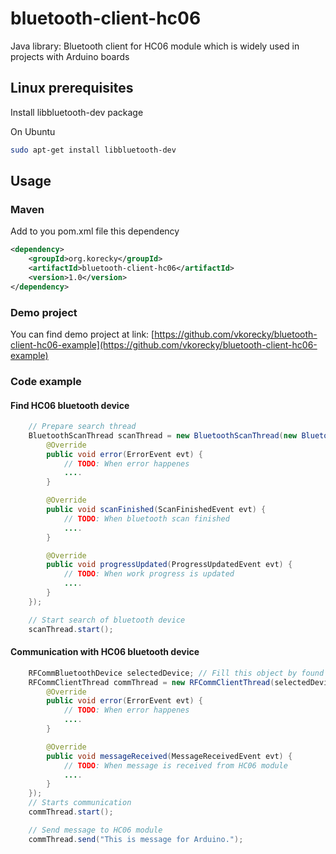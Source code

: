 # bluetooth-client-hc06
Java library: Bluetooth client for HC06 module which is widely used in projects with Arduino boards

## Linux prerequisites
Install libbluetooth-dev package

On Ubuntu
``` bash
sudo apt-get install libbluetooth-dev
```

## Usage
### Maven
Add to you pom.xml file this dependency
``` xml
<dependency>
    <groupId>org.korecky</groupId>
    <artifactId>bluetooth-client-hc06</artifactId>
    <version>1.0</version>
</dependency>
```

### Demo project
You can find demo project at link:
[https://github.com/vkorecky/bluetooth-client-hc06-example](https://github.com/vkorecky/bluetooth-client-hc06-example)

### Code example
#### Find HC06 bluetooth device
``` java
	// Prepare search thread
    BluetoothScanThread scanThread = new BluetoothScanThread(new BluetoothScanEventListener() {
        @Override
        public void error(ErrorEvent evt) {
            // TODO: When error happenes
            ....
        }

        @Override
        public void scanFinished(ScanFinishedEvent evt) {
        	// TODO: When bluetooth scan finished
            ....
        }

        @Override
        public void progressUpdated(ProgressUpdatedEvent evt) {
            // TODO: When work progress is updated
            ....
        }
    });

    // Start search of bluetooth device
    scanThread.start();
```

#### Communication with HC06 bluetooth device
``` java
	RFCommBluetoothDevice selectedDevice; // Fill this object by found HC06 from previous scan
    RFCommClientThread commThread = new RFCommClientThread(selectedDevice.getUrl(), '\n', new RFCommClientEventListener() {
        @Override
        public void error(ErrorEvent evt) {
            // TODO: When error happenes
            ....
        }

        @Override
        public void messageReceived(MessageReceivedEvent evt) {
            // TODO: When message is received from HC06 module
            ....
        }
    });
    // Starts communication
    commThread.start();

    // Send message to HC06 module
    commThread.send("This is message for Arduino.");
```